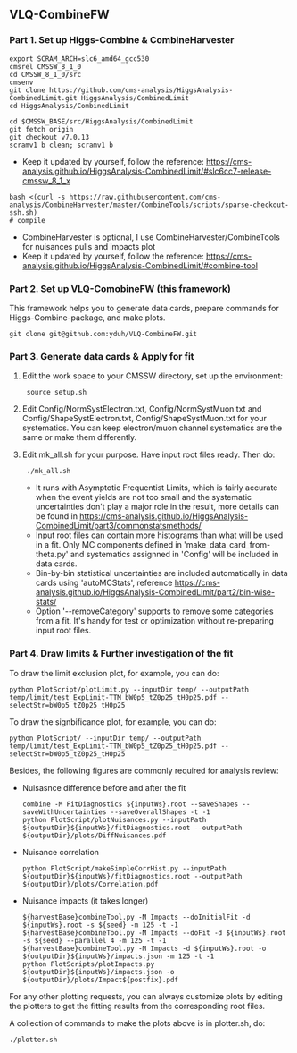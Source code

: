 ## VLQ-CombineFW

### Part 1. Set up Higgs-Combine & CombineHarvester

    export SCRAM_ARCH=slc6_amd64_gcc530
    cmsrel CMSSW_8_1_0
    cd CMSSW_8_1_0/src
    cmsenv
    git clone https://github.com/cms-analysis/HiggsAnalysis-CombinedLimit.git HiggsAnalysis/CombinedLimit
    cd HiggsAnalysis/CombinedLimit

    cd $CMSSW_BASE/src/HiggsAnalysis/CombinedLimit
    git fetch origin
    git checkout v7.0.13
    scramv1 b clean; scramv1 b
    
   - Keep it updated by yourself, follow the reference: https://cms-analysis.github.io/HiggsAnalysis-CombinedLimit/#slc6cc7-release-cmssw_8_1_x
        
    bash <(curl -s https://raw.githubusercontent.com/cms-analysis/CombineHarvester/master/CombineTools/scripts/sparse-checkout-ssh.sh)
    # compile
        
   - CombineHarvester is optional, I use CombineHarvester/CombineTools for nuisances pulls and impacts plot
   - Keep it updated by yourself, follow the reference: https://cms-analysis.github.io/HiggsAnalysis-CombinedLimit/#combine-tool

### Part 2. Set up VLQ-ComobineFW (this framework)
This framework helps you to generate data cards, prepare commands for Higgs-Combine-package, and make plots.
        
    git clone git@github.com:yduh/VLQ-CombineFW.git
     
### Part 3. Generate data cards & Apply for fit
1. Edit the work space to your CMSSW directory, set up the environment:
    
        source setup.sh
        
2. Edit Config/NormSystElectron.txt, Config/NormSystMuon.txt and Config/ShapeSystElectron.txt, Config/ShapeSystMuon.txt for your systematics. You can keep electron/muon channel systematics are the same or make them differently.

3. Edit mk_all.sh for your purpose. Have input root files ready. Then do:
 
        ./mk_all.sh

    - It runs with Asymptotic Frequentist Limits, which is fairly accurate when the event yields are not too small and the systematic uncertainties don't play a major role in the result, more details can be found in https://cms-analysis.github.io/HiggsAnalysis-CombinedLimit/part3/commonstatsmethods/
    - Input root files can contain more histograms than what will be used in a fit. Only MC components defined in 'make_data_card_from-theta.py' and systematics assignned in 'Config' will be included in data cards.
    - Bin-by-bin statistical uncertainties are included automatically in data cards using 'autoMCStats', reference https://cms-analysis.github.io/HiggsAnalysis-CombinedLimit/part2/bin-wise-stats/
    - Option '--removeCategory' supports to remove some categories from a fit. It's handy for test or optimization without re-preparing input root files.
        

### Part 4. Draw limits & Further investigation of the fit

To draw the limit exclusion plot, for example, you can do:

    python PlotScript/plotLimit.py --inputDir temp/ --outputPath temp/limit/test_ExpLimit-TTM_bW0p5_tZ0p25_tH0p25.pdf --selectStr=bW0p5_tZ0p25_tH0p25

To draw the signbificance plot, for example, you can do:

    python PlotScript/ --inputDir temp/ --outputPath temp/limit/test_ExpLimit-TTM_bW0p5_tZ0p25_tH0p25.pdf --selectStr=bW0p5_tZ0p25_tH0p25

Besides, the following figures are commonly required for analysis review:

   - Nuisasnce difference before and after the fit
          
         combine -M FitDiagnostics ${inputWs}.root --saveShapes --saveWithUncertainties --saveOverallShapes -t -1
         python PlotScript/plotNuisances.py --inputPath ${outputDir}${inputWs}/fitDiagnostics.root --outputPath ${outputDir}/plots/DiffNuisances.pdf
        
   - Nuisance correlation
    
         python PlotScript/makeSimpleCorrHist.py --inputPath ${outputDir}${inputWs}/fitDiagnostics.root --outputPath ${outputDir}/plots/Correlation.pdf
    
   - Nuisance impacts (it takes longer)

         ${harvestBase}combineTool.py -M Impacts --doInitialFit -d ${inputWs}.root -s ${seed} -m 125 -t -1
         ${harvestBase}combineTool.py -M Impacts --doFit -d ${inputWs}.root -s ${seed} --parallel 4 -m 125 -t -1
         ${harvestBase}combineTool.py -M Impacts -d ${inputWs}.root -o ${outputDir}${inputWs}/impacts.json -m 125 -t -1
         python PlotScripts/plotImpacts.py ${outputDir}${inputWs}/impacts.json -o ${outputDir}/plots/Impact${postfix}.pdf
    

For any other plotting requests, you can always customize plots by editing the plotters to get the fitting results from the corresponding root files.

A collection of commands to make the plots above is in plotter.sh, do:

    ./plotter.sh
    
    

